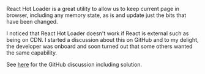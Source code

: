 React Hot Loader is a great utility to allow us to keep current page in browser, including any memory state, as is and update just the bits that have been changed.

I noticed that React Hot Loader doesn't work if React is external such as being on CDN.  I started a discussion about this on GitHub and to my delight, the developer was onboard and soon turned out that some others wanted the same capability.

See [here](https://github.com/gaearon/react-hot-loader/issues/53#issuecomment-68489534) for the GitHub discussion including solution.
